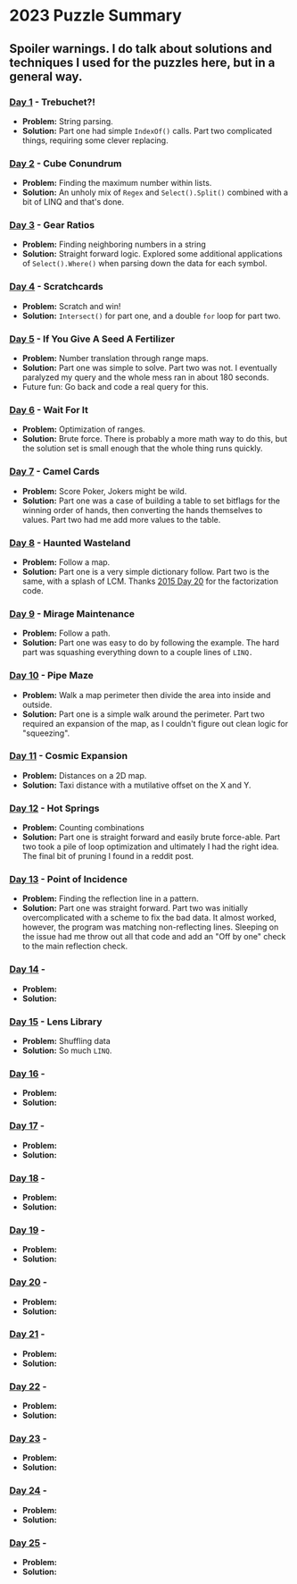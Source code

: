 # 2023 Puzzle Summary 
## Spoiler warnings. I do talk about solutions and techniques I used for the puzzles here, but in a general way.

### [Day 1](Day%2001) - Trebuchet?!
- **Problem:** String parsing. 
- **Solution:** Part one had simple `IndexOf()` calls. Part two complicated things, requiring some clever replacing.

### [Day 2](Day%2002) - Cube Conundrum
- **Problem:** Finding the maximum number within lists.
- **Solution:** An unholy mix of `Regex` and `Select().Split()` combined with a bit of LINQ and that's done.

### [Day 3](Day%2003) - Gear Ratios
- **Problem:** Finding neighboring numbers in a string
- **Solution:** Straight forward logic. Explored some additional applications of `Select().Where()` when parsing down the data for each symbol.

### [Day 4](Day%2004) - Scratchcards 
- **Problem:**  Scratch and win!
- **Solution:** `Intersect()` for part one, and a double `for` loop for part two.

### [Day 5](Day%2005) - If You Give A Seed A Fertilizer
- **Problem:** Number translation through range maps. 
- **Solution:** Part one was simple to solve. Part two was not. I eventually paralyzed my query and the whole mess ran in about 180 seconds.
- Future fun: Go back and code a real query for this.

### [Day 6](Day%2006) - Wait For It
- **Problem:** Optimization of ranges.
- **Solution:** Brute force. There is probably a more math way to do this, but the solution set is small enough that the whole thing runs quickly.

### [Day 7](Day%2007) - Camel Cards
- **Problem:** Score Poker, Jokers might be wild.
- **Solution:** Part one was a case of building a table to set bitflags for the winning order of hands, then converting the hands themselves to values. Part two had me add more values to the table.

### [Day 8](Day%2008) - Haunted Wasteland
- **Problem:** Follow a map.
- **Solution:** Part one is a very simple dictionary follow. Part two is the same, with a splash of LCM. Thanks [2015 Day 20](../2015/Day%2020) for the factorization code.

### [Day 9](Day%2009) - Mirage Maintenance
- **Problem:** Follow a path.
- **Solution:** Part one was easy to do by following the example. The hard part was squashing everything down to a couple lines of `LINQ.`

### [Day 10](Day%2010) - Pipe Maze
- **Problem:** Walk a map perimeter then divide the area into inside and outside.
- **Solution:** Part one is a simple walk around the perimeter. Part two required an expansion of the map, as I couldn't figure out clean logic for "squeezing".

### [Day 11](Day%2011) - Cosmic Expansion
- **Problem:** Distances on a 2D map. 
- **Solution:** Taxi distance with a mutilative offset on the X and Y.

### [Day 12](Day%2012) - Hot Springs
- **Problem:** Counting combinations
- **Solution:** Part one is straight forward and easily brute force-able. Part two took a pile of loop optimization and ultimately I had the right idea. The final bit of pruning I found in a reddit post.

### [Day 13](Day%2013) - Point of Incidence
- **Problem:** Finding the reflection line in a pattern.
- **Solution:** Part one was straight forward. Part two was initially overcomplicated with a scheme to fix the bad data. It almost worked, however, the program was matching non-reflecting lines. Sleeping on the issue had me throw out all that code and add an "Off by one" check to the main reflection check.

### [Day 14](Day%2014) -
- **Problem:** 
- **Solution:** 

### [Day 15](Day%2015) - Lens Library
- **Problem:** Shuffling data
- **Solution:** So much `LINQ`.

### [Day 16](Day%2016) -
- **Problem:** 
- **Solution:** 

### [Day 17](Day%2017) -
- **Problem:** 
- **Solution:** 

### [Day 18](Day%2018) -
- **Problem:** 
- **Solution:**

### [Day 19](Day%2019) -
- **Problem:**
- **Solution:**

### [Day 20](Day%2020) -
- **Problem:**
- **Solution:**

### [Day 21](Day%2021) -
- **Problem:**
- **Solution:**

### [Day 22](Day%2022) -
- **Problem:**
- **Solution:**

### [Day 23](Day%2023) -
- **Problem:** 
- **Solution:**

### [Day 24](Day%2024) -
- **Problem:**
- **Solution:**

### [Day 25](Day%2025) -
- **Problem:**
- **Solution:**